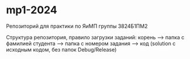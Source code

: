 # mp1-2024
Репозиторий для практики по ЯиМП группы 3824Б1ПМ2

Структура репозитория, правило загрузки заданий:
корень --> папка с фамилией студента --> папка с номером задания --> код (solution c исходным кодом, без папок Debug/Release)
